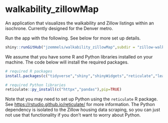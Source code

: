 
<!-- README.md is generated from README.Rmd. Please edit that file -->

# walkability_zillowMap

<!-- badges: start -->
<!-- badges: end -->

An application that visualizes the walkability and Zillow listings
within an isochrone. Currently designed for the Denver metro.

Run the app with the following. See below for more set up details.

``` r
shiny::runGitHub("jzemmels/walkability_zillowMap",subdir = "zillow-walkability")
```

We assume that you have some R and Python libraries installed on your
machine. The code below will install the required packages.

``` r
# required R packages
install.packages(c("tidyverse","shiny","shinyWidgets","reticulate","leaflet"))

# required Python libraries
reticulate::py_install(c("httpx","pandas"),pip=TRUE)
```

Note that you may need to set up Python using the `reticulate` R
package. See <https://rstudio.github.io/reticulate/> for more
information. The Python dependency is isolated to the Zillow housing
data scraping, so you can just not use that functionality if you don’t
want to worry about Python.
